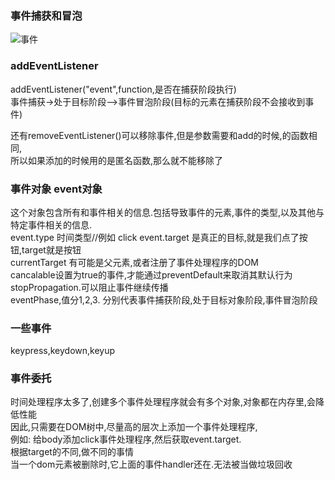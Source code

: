 ### 事件捕获和冒泡
![事件](https://s1.ax1x.com/2020/07/09/UnqCee.png)

### addEventListener
addEventListener("event",function,是否在捕获阶段执行)  
事件捕获->处于目标阶段-->事件冒泡阶段(目标的元素在捕获阶段不会接收到事件)

还有removeEventListener()可以移除事件,但是参数需要和add的时候,的函数相同,  
所以如果添加的时候用的是匿名函数,那么就不能移除了  
### 事件对象 event对象
这个对象包含所有和事件相关的信息.包括导致事件的元素,事件的类型,以及其他与特定事件相关的信息.  
event.type  时间类型//例如 click 
event.target 是真正的目标,就是我们点了按钮,target就是按钮  
currentTarget 有可能是父元素,或者注册了事件处理程序的DOM  
cancalable设置为true的事件,才能通过preventDefault来取消其默认行为  
stopPropagation.可以阻止事件继续传播  
eventPhase,值分1,2,3. 分别代表事件捕获阶段,处于目标对象阶段,事件冒泡阶段  

### 一些事件
keypress,keydown,keyup

### 事件委托
时间处理程序太多了,创建多个事件处理程序就会有多个对象,对象都在内存里,会降低性能  
因此,只需要在DOM树中,尽量高的层次上添加一个事件处理程序,    
例如: 给body添加click事件处理程序,然后获取event.target.  
根据target的不同,做不同的事情  
当一个dom元素被删除时,它上面的事件handler还在.无法被当做垃圾回收